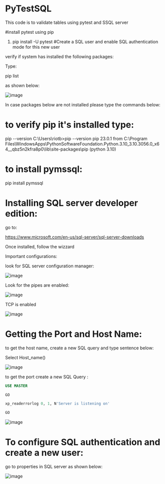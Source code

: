 # PyTestSQL
This code is to validate tables using pytest and SSQL server

#install pytest using pip

1. pip install -U pytest
#Create a SQL user and enable SQL authentication mode for this new user

verify if system has installed the following packages:

Type:

pip list 

as shown below:

![image](https://user-images.githubusercontent.com/12807393/235483581-0794039d-6435-47ed-a7af-14e36e629385.png)

In case packages below are not installed please type the commands below:

# to verify pip it's installed type:

pip --version
C:\Users\riotb>pip --version
pip 23.0.1 from C:\Program Files\WindowsApps\PythonSoftwareFoundation.Python.3.10_3.10.3056.0_x64__qbz5n2kfra8p0\lib\site-packages\pip (python 3.10)


# to install  pymssql:

pip install pymssql

# Installing SQL server developer edition:

go to:

https://www.microsoft.com/en-us/sql-server/sql-server-downloads

Once installed, follow the wizzard

Important configurations:

look for SQL server configuration manager:

![image](https://user-images.githubusercontent.com/12807393/235489389-dde946ce-8e2f-4518-b3a0-c090e377a0da.png)

Look for the pipes are enabled:

![image](https://user-images.githubusercontent.com/12807393/235489997-e4a93751-07d0-444d-97d2-a9c31dc45d52.png)

TCP is enabled


![image](https://user-images.githubusercontent.com/12807393/235490278-5ca815f3-e63a-4dfb-8a93-33cdb9408236.png)

# Getting the Port and Host Name:

to get the host name, create a new SQL query and type sentence below:

Select Host_name()

![image](https://user-images.githubusercontent.com/12807393/235496425-500c328f-63f3-4051-bbd2-287dc02185ab.png)


to get the port create a new SQL Query :

```sql
USE MASTER

GO

xp_readerrorlog 0, 1, N'Server is listening on'

GO 
```


![image](https://user-images.githubusercontent.com/12807393/235497027-1bab83ea-b7a6-4d1d-864a-ddea6ea2a81d.png)

# To configure SQL authentication and create a new user:

go to properties in SQL server as shown below:

![image](https://user-images.githubusercontent.com/12807393/235498613-48a35f84-60d3-4aa9-9e85-8e5a2ae7ed11.png)

